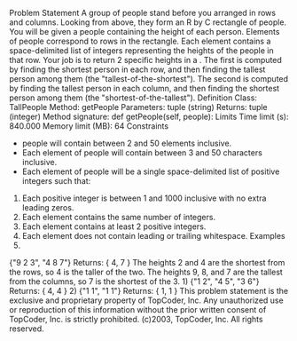 Problem Statement
A group of people stand before you arranged in rows and columns. Looking from above, they form an R by C rectangle of people. You will be given a people containing the height of each person. Elements of people correspond to rows in the rectangle. Each element contains a space-delimited list of integers representing the heights of the people in that row. Your job is to return 2 specific heights in a . The first is computed by finding the shortest person in each row, and then finding the tallest person among them (the "tallest-of-the-shortest"). The second is computed by finding the tallest person in each column, and then finding the shortest person among them (the "shortest-of-the-tallest").
Definition
Class: TallPeople
Method: getPeople
Parameters: tuple (string)
Returns: tuple (integer)
Method signature: def getPeople(self, people):
Limits
Time limit (s): 840.000
Memory limit (MB): 64
Constraints
- people will contain between 2 and 50 elements inclusive.
- Each element of people will contain between 3 and 50 characters inclusive.
- Each element of people will be a single space-delimited list of positive integers such that:
1) Each positive integer is between 1 and 1000 inclusive with no extra leading zeros.
2) Each element contains the same number of integers.
3) Each element contains at least 2 positive integers.
4) Each element does not contain leading or trailing whitespace.
Examples
0)
{"9 2 3", "4 8 7"}
Returns: { 4, 7 }
The heights 2 and 4 are the shortest from the rows, so 4 is the taller of the two. The heights 9, 8, and 7 are the tallest from the columns, so 7 is the shortest of the 3.
1)
{"1 2", "4 5", "3 6"}
Returns: { 4, 4 }
2)
{"1 1", "1 1"}
Returns: { 1, 1 }
This problem statement is the exclusive and proprietary property of TopCoder, Inc. Any unauthorized use or reproduction of this information without the prior written consent of TopCoder, Inc. is strictly prohibited. (c)2003, TopCoder, Inc. All rights reserved.